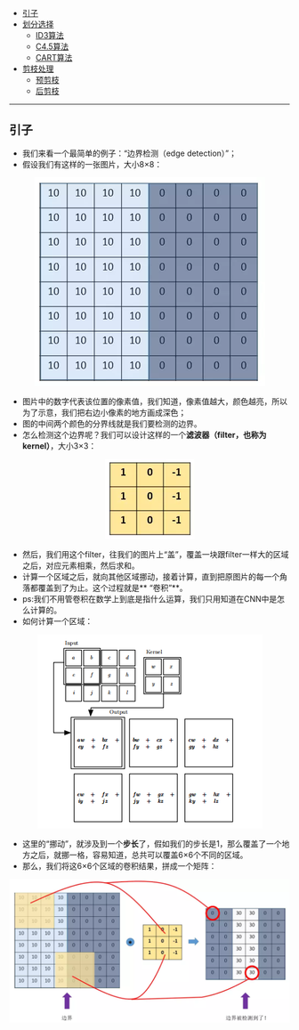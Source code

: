 <!-- TOC -->

- [引子](#引子)
- [划分选择](#划分选择)
  - [ID3算法](#ID3算法)
  - [C4.5算法](#C4.5算法)
  - [CART算法](#CART算法)
- [剪枝处理](#剪枝处理)
  - [预剪枝](#预剪枝)
  - [后剪枝](#后剪枝)


<!-- /TOC-->
--------------------------------------------------

## 引子
- 我们来看一个最简单的例子：“边界检测（edge detection）”；
- 假设我们有这样的一张图片，大小8×8：

<div align="center"><img src="./picture/边界检测.png" height="" /></div>

- 图片中的数字代表该位置的像素值，我们知道，像素值越大，颜色越亮，所以为了示意，我们把右边小像素的地方画成深色；
- 图的中间两个颜色的分界线就是我们要检测的边界。
- 怎么检测这个边界呢？我们可以设计这样的一个**滤波器（filter，也称为kernel）**，大小3×3：

<div align="center"><img src="./picture/filter.png" height="" /></div>

- 然后，我们用这个filter，往我们的图片上“盖”，覆盖一块跟filter一样大的区域之后，对应元素相乘，然后求和。
- 计算一个区域之后，就向其他区域挪动，接着计算，直到把原图片的每一个角落都覆盖到了为止。这个过程就是** “卷积”**。
- ps:我们不用管卷积在数学上到底是指什么运算，我们只用知道在CNN中是怎么计算的。
- 如何计算一个区域：

<div align="center"><img src="./picture/卷积的计算方法.png" height="" /></div>

- 这里的“挪动”，就涉及到一个**步长**了，假如我们的步长是1，那么覆盖了一个地方之后，就挪一格，容易知道，总共可以覆盖6×6个不同的区域。
- 那么，我们将这6×6个区域的卷积结果，拼成一个矩阵：

<div align="center"><img src="./picture/卷积.png" height="" /></div>
